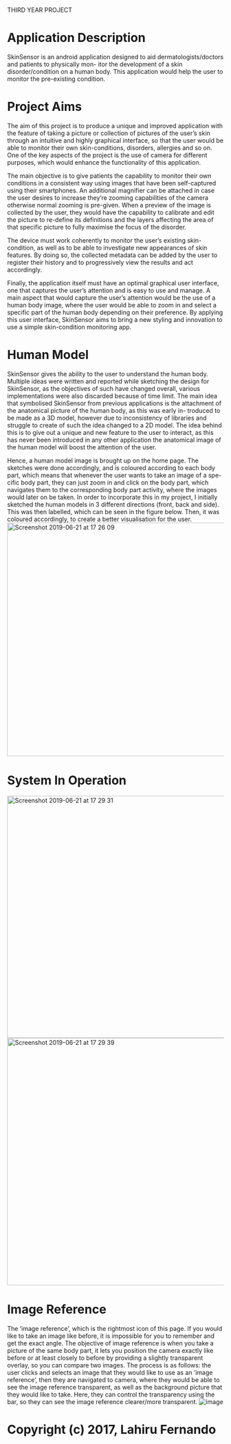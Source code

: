 THIRD YEAR PROJECT 
# Application Description 
SkinSensor is an android application designed to aid dermatologists/doctors and patients to physically mon- itor the development of a skin disorder/condition on a human body. This application would help the user to monitor the pre-existing condition.

Project Aims
===========

The aim of this project is to produce a unique and improved application with the feature of taking a picture or collection of pictures of the user’s skin through an intuitive and highly graphical interface, so that the user would be able to monitor their own skin-conditions, disorders, allergies and so on. One of the key aspects of the project is the use of camera for different purposes, which would enhance the functionality of this application.

The main objective is to give patients the capability to monitor their own conditions in a consistent way using images that have been self-captured using their smartphones. An additional magnifier can be attached in case the user desires to increase they’re zooming capabilities of the camera otherwise normal zooming is pre-given. When a preview of the image is collected by the user, they would have the capability to calibrate and edit the picture to re-define its definitions and the layers affecting the area of that specific picture to fully maximise the focus of the disorder.

The device must work coherently to monitor the user’s existing skin-condition, as well as to be able to investigate new appearances of skin features. By doing so, the collected metadata can be added by the user to register their history and to progressively view the results and act accordingly.

Finally, the application itself must have an optimal graphical user interface, one that captures the user’s attention and is easy to use and manage. A main aspect that would capture the user’s attention would be the use of a human body image, where the user would be able to zoom in and select a specific part of the human body depending on their preference. By applying this user interface, SkinSensor aims to bring a new styling and innovation to use a simple skin-condition monitoring app.

Human Model
===========
SkinSensor gives the ability to the user to understand the human body. Multiple ideas were written and reported while sketching the design for SkinSensor, as the objectives of such have changed overall, various implementations were also discarded because of time limit. The main idea that symbolised SkinSensor from previous applications is the attachment of the anatomical picture of the human body, as this was early in- troduced to be made as a 3D model, however due to inconsistency of libraries and struggle to create of such the idea changed to a 2D model. The idea behind this is to give out a unique and new feature to the user to interact, as this has never been introduced in any other application the anatomical image of the human model will boost the attention of the user.

Hence, a human model image is brought up on the home page. The sketches were done accordingly, and is coloured according to each body part, which means that whenever the user wants to take an image of a spe- cific body part, they can just zoom in and click on the body part, which navigates them to the corresponding body part activity, where the images would later on be taken. In order to incorporate this in my project, I initially sketched the human models in 3 different directions (front, back and side). This was then labelled, which can be seen in the figure below. Then, it was coloured accordingly, to create a better visualisation for the user.
<img width="542" alt="Screenshot 2019-06-21 at 17 26 09" src="https://user-images.githubusercontent.com/25173957/59937191-b0b9c980-9449-11e9-916e-2dfc89079591.png">

System In Operation 
===========
<img width="562" alt="Screenshot 2019-06-21 at 17 29 31" src="https://user-images.githubusercontent.com/25173957/59937396-405f7800-944a-11e9-845c-af14f067644c.png">

<img width="574" alt="Screenshot 2019-06-21 at 17 29 39" src="https://user-images.githubusercontent.com/25173957/59937430-52d9b180-944a-11e9-8c58-16f8d9a405df.png">


Image Reference 
===========
The ’image reference’, which is the rightmost icon of this page. If you would like to take an image like before, it is impossible for you to remember and get the exact angle. The objective of image reference is when you take a picture of the same body part, it lets you position the camera exactly like before or at least closely to before by providing a slightly transparent overlay, so you can compare two images. The process is as follows: the user clicks and selects an image that they would like to use as an ’image reference’, then they are navigated to camera, where they would be able to see the image reference transparent, as well as the background picture that they would like to take. Here, they can control the transparency using the bar, so they can see the image reference clearer/more transparent.
![image](https://user-images.githubusercontent.com/25173957/59937481-700e8000-944a-11e9-9404-6b6f058111d4.png)

Copyright (c) 2017, Lahiru Fernando
===========





  
